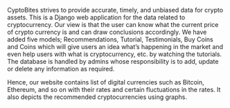 CyptoBites strives to provide accurate, timely, and unbiased data for crypto assets.  This is a Django web application for the data related to cryptocurrency. Our view is that the user can know what the current price of crypto currency is and can draw conclusions accordingly. We have added five models; Recommendations, Tutorial, Testimonials, Buy Coins and Coins which will give users an idea what’s happening in the market and even help users with what is cryptocurrency, etc. by watching the tutorials. The database is handled by admins whose responsibility is to add, update or delete any information as required.



Hence, our website contains list of digital currencies such as Bitcoin, Ethereum, and so on with their rates and certain fluctuations in the rates. It also depicts the recommended cryptocurrencies using graphs.
